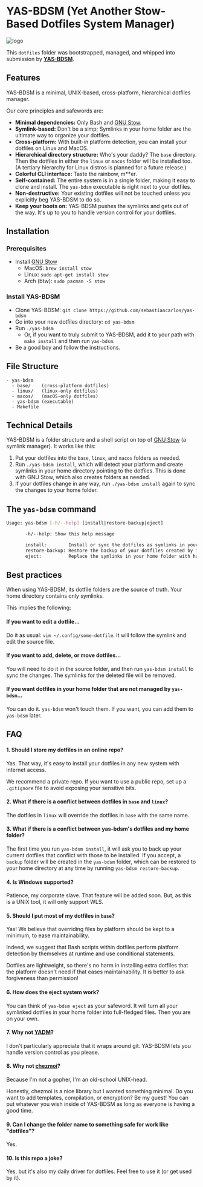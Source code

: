 # YAS-BDSM (Yet Another Stow-Based Dotfiles System Manager)

![logo](https://github.com/sebastiancarlos/yas-bdsm/assets/88276600/00f53156-8fc3-4eea-b09f-6129db56eb88)

This `dotfiles` folder was bootstrapped, managed, and whipped into submission by **[YAS-BDSM](https://github.com/sebastiancarlos/yas-bdsm)**.

## Features

YAS-BDSM is a minimal, UNIX-based, cross-platform, hierarchical dotfiles manager.

Our core principles and safewords are:

- **Minimal dependencies:** Only Bash and [GNU Stow](https://www.gnu.org/software/stow/).
- **Symlink-based:** Don't be a simp; Symlinks in your home folder
  are the ultimate way to organize your dotfiles.
- **Cross-platform:** With built-in platform detection, you can install your
  dotfiles on Linux and MacOS.
- **Hierarchical directory structure:** Who's your daddy? The `base` directory.
  Then the dotfiles in either the `linux` or `macos` folder will be installed
  too. (A tertiary hierarchy for Linux distros is planned for a future release.)
- **Colorful CLI interface:** Taste the rainbow, m\*\*er.
- **Self-contained:** The entire system is in a single folder, making it easy to
  clone and install. The `yas-bdsm` executable is right next to your dotfiles.
- **Non-destructive:** Your existing dotfiles will not be touched unless you
  explicitly beg YAS-BDSM to do so.
- **Keep your boots on:** YAS-BDSM pushes the symlinks and gets out of the
  way. It's up to you to handle version control for your dotfiles.

## Installation

### Prerequisites

- Install [GNU Stow](https://www.gnu.org/software/stow/)
  - MacOS: `brew install stow`
  - Linux: `sudo apt-get install stow`
  - Arch (btw): `sudo pacman -S stow`

### Install YAS-BDSM

- Clone YAS-BDSM: `git clone https://github.com/sebastiancarlos/yas-bdsm`
- Go into your new dotfiles directory: `cd yas-bdsm`
- Run `./yas-bdsm`
  - Or, if you want to truly submit to YAS-BDSM, add it to your path with `make
    install` and then run `yas-bdsm`.
- Be a good boy and follow the instructions.

## File Structure

```
- yas-bdsm
  - base/    (cross-platform dotfiles)
  - linux/   (linux-only dotfiles)
  - macos/   (macOS-only dotfiles)
  - yas-bdsm (executable)
  - Makefile
```

## Technical Details

YAS-BDSM is a folder structure and a shell script on top of [GNU Stow](https://www.gnu.org/software/stow/) (a symlink manager). It works like this:

1. Put your dotfiles into the `base`, `linux`, and `macos` folders as needed.
2. Run `./yas-bdsm install`, which will detect your platform and create
   symlinks in your home directory pointing to the dotfiles. This is done with
   GNU Stow, which also creates folders as needed.
3. If your dotfiles change in any way, run `./yas-bdsm install` again to sync
   the changes to your home folder.

## The `yas-bdsm` command

```bash
Usage: yas-bdsm [-h/--help] [install|restore-backup|eject]

       -h/--help: Show this help message

       install:        Install or sync the dotfiles as symlinks in your home folder.
       restore-backup: Restore the backup of your dotfiles created by install.
       eject:          Replace the symlinks in your home folder with hard copies.
```

## Best practices

When using YAS-BDSM, its dotfile folders are the source of truth. Your home directory contains only symlinks.

This implies the following:

#### If you want to edit a dotfile...
Do it as usual: `vim ~/.config/some-dotfile`. It will follow the symlink and edit the source file.

#### If you want to add, delete, or move dotfiles...
You will need to do it in the source folder, and then run `yas-bdsm install` to sync the changes. The symlinks for the deleted file will be removed.

#### If you want dotfiles in your home folder that are not managed by `yas-bdsm`...

You can do it. `yas-bdsm` won't touch them. If you want, you can add them to `yas-bdsm` later.

## FAQ

#### 1. Should I store my dotfiles in an online repo?

Yas. That way, it's easy to install your dotfiles in any new system with internet access.

We recommend a private repo. If you want to use a public repo, set up a
`.gitignore` file to avoid exposing your sensitive bits.

#### 2. What if there is a conflict between dotfiles in `base` and `linux`?

The dotfiles in `linux` will override the dotfiles in `base` with the same name.

#### 3. What if there is a conflict between yas-bdsm's dotfiles and my home folder?

The first time you run `yas-bdsm install`, it will ask you to back up your current dotfiles that conflict with those to be installed. If you accept, a `backup` folder will be created in the `yas-bdsm` folder, which can be restored to your home directory at any time by running `yas-bdsm restore-backup`.

#### 4. Is Windows supported?

Patience, my corporate slave. That feature will be added soon. But, as this is a UNIX tool, it will only support WLS.

#### 5. Should I put most of my dotfiles in `base`?

Yas! We believe that overriding files by platform should be kept to a minimum, to ease maintainability. 

Indeed, we suggest that Bash scripts within dotfiles perform platform detection by themselves at runtime and use conditional statements.

Dotfiles are lightweight, so there's no harm in installing extra dotfiles that the platform doesn't need if that eases maintainability. It is better to ask forgiveness than permission!

#### 6. How does the eject system work?

You can think of `yas-bdsm eject` as your safeword. It will turn all your symlinked dotfiles in your home folder into full-fledged files. Then you are on your own.

#### 7. Why not [YADM](https://yadm.io/)?

I don't particularly appreciate that it wraps around git. YAS-BDSM lets you handle version control as you please.

#### 8. Why not [chezmoi](https://www.chezmoi.io/)?

Because I'm not a gopher, I'm an old-school UNIX-head.

Honestly, chezmoi is a nice library but I wanted something minimal. Do you want to add templates, compilation, or encryption? Be my guest! You can put whatever you wish inside of YAS-BDSM as long as everyone is having a good time.

#### 9. Can I change the folder name to something safe for work like "dotfiles"?

Yes.

#### 10. Is this repo a joke?

Yes, but it's also my daily driver for dotfiles. Feel free to use it (or get used by it).

